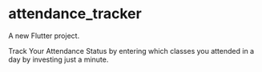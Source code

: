 # attendance_tracker

A new Flutter project.

Track Your Attendance Status by entering which classes you attended in a day by investing just a minute.

